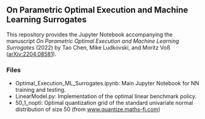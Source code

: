 
<h2> On Parametric Optimal Execution and Machine Learning Surrogates </h2>

This repository provides the Jupyter Notebook accompanying the manuscript <i>On Parametric Optimal Execution and Machine Learning Surrogates</i> (2022) by Tao Chen, Mike Ludkovski, and Moritz Voß (<a href="https://arxiv.org/abs/2204.08581">arXiv:2204.08581</a>).


<h3> Files </h3>

<ul>
  <li>Optimal_Execution_ML_Surrogates.ipynb: Main Jupyter Notebook for NN training and testing.</li>
  <li>LinearModel.py: Implementation of the optimal linear benchmark policy.</li>
  <li>50_1_nopti: Optimal quantization grid of the standard univariate normal distribution of size 50 (from <a href="http://www.quantize.maths-fi.com">www.quantize.maths-fi.com</a>)</li>
</ul>
